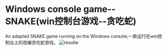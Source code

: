 # Windows console game--SNAKE(win控制台游戏--贪吃蛇)
An adapted SNAKE game running on the Windows console;一款运行在win控制台上的改编贪吃蛇游戏。
![resulte](https://github.com/Jake-Wey/Windows-console-game--SNAKE/blob/main/%E6%BC%94%E7%A4%BA%E8%A7%86%E9%A2%91.gif)
